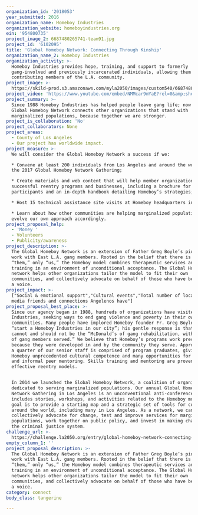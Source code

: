 ```yaml
---
organization_id: '2018053'
year_submitted: 2016
organization_name: Homeboy Industries
organization_website: homeboyindustries.org
ein: '954800735'
project_image_2: 6687480265741-team91.jpg
project_id: '6102095'
title: 'Global Homeboy Network: Connecting Through Kinship'
organization_name_2: Homeboy Industries
organization_activity: >-
  Homeboy Industries provides hope, training, and support to formerly
  gang-involved and previously incarcerated individuals, allowing them to become
  contributing members of the L.A. community.
project_image: >-
  https://skild-prod.s3.amazonaws.com/myla2050/images/custom540/6687480265741-team91.jpg
project_video: 'https://www.youtube.com/embed/NMMcar9mYaE?rel=0&amp;showinfo=0'
project_summary: >-
  Since 1988 Homeboy Industries has helped people leave gang life; now the
  Global Homeboy Network connects other organizations that stand with
  marginalized populations, because together we are stronger.
project_is_collaboration: 'No'
project_collaborators: None
project_areas:
  - County of Los Angeles
  - Our project has worldwide impact.
project_measure: >-
  We will consider the Global Homeboy Network a success if we:

  * Convene at least 200 individuals from Los Angeles and around the world at
  the 2017 Global Homeboy Network Gathering; 

  * Create materials and web content that will help member organizations develop
  successful reentry programs and businesses, including a brochure for potential
  participants and an in-depth handbook detailing Homeboy’s strategies; 

  * Host 15 technical assistance site visits at Homeboy headquarters in L.A.;

  * Learn about how other communities are helping marginalized populations, and
  evolve our own approach accordingly.
project_proposal_help:
  - 'Money '
  - Volunteers
  - Publicity/awareness
project_description: >-
  The Global Homeboy Network is an extension of Father Greg Boyle’s pioneering
  work with East L.A. gang members. Rooted in the belief that there is no
  “them,” only “us,” the Homeboy model combines therapeutic services and job
  training in an environment of unconditional acceptance. The Global Homeboy
  network helps other organizations tailor the model to fit their own
  communities, and collectively advocate on behalf of those who have been denied
  a voice.
project_impact: >-
  ["Social & emotional support","Cultural events","Total number of local social
  media friends and connections Angelenos have"]
project_proposal_best_place: >-
  Since our agency began in 1988, hundreds of organizations have visited Homeboy
  Industries, seeking ways to end gang violence and poverty in their own
  communities. Many people have implored Homeboy founder Fr. Greg Boyle to
  “start a Homeboy Industries in our city”; his gentle response is that Homeboy
  cannot and should not be the “McDonald’s of gang rehabilitation, with billions
  of gang members served.” We believe that Homeboy’s programs work precisely
  because they were developed in and by the community they serve. Approximately
  a quarter of our senior staff is comprised of program graduates, giving
  Homeboy unprecedented cultural competence and many opportunities for formal
  and informal peer mentoring. Skills training and mentoring are proven
  effective reentry models. 


  In 2014 we launched the Global Homeboy Network, a coalition of organizations
  dedicated to serving marginalized populations. Our annual Global Homeboy
  Network Gathering in Los Angeles is an unconventional anti-conference that
  includes stories, workshops, and activities related to the Homeboy model. Our
  goal is to provide a starting map and a strategic set of tools for communities
  around the world, including many in Los Angeles. As a network, we can
  collectively advocate for change, test and improve services for marginalized
  populations, work together on public policy, and invest in making changes to
  the criminal justice system.
challenge_url: >-
  https://challenge.la2050.org/entry/global-homeboy-network-connecting-through-kinship
empty_column_1: ''
project_proposal_description: >-
  The Global Homeboy Network is an extension of Father Greg Boyle’s pioneering
  work with East L.A. gang members. Rooted in the belief that there is no
  “them,” only “us,” the Homeboy model combines therapeutic services and job
  training in an environment of unconditional acceptance. The Global Homeboy
  network helps other organizations tailor the model to fit their own
  communities, and collectively advocate on behalf of those who have been denied
  a voice.
category: connect
body_class: tangerine

---
```

